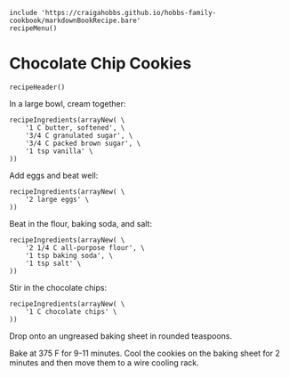 ~~~ markdown-script
include 'https://craigahobbs.github.io/hobbs-family-cookbook/markdownBookRecipe.bare'
recipeMenu()
~~~

# Chocolate Chip Cookies

~~~ markdown-script
recipeHeader()
~~~

In a large bowl, cream together:

~~~ markdown-script
recipeIngredients(arrayNew( \
    '1 C butter, softened', \
    '3/4 C granulated sugar', \
    '3/4 C packed brown sugar', \
    '1 tsp vanilla' \
))
~~~

Add eggs and beat well:

~~~ markdown-script
recipeIngredients(arrayNew( \
    '2 large eggs' \
))
~~~

Beat in the flour, baking soda, and salt:

~~~ markdown-script
recipeIngredients(arrayNew( \
    '2 1/4 C all-purpose flour', \
    '1 tsp baking soda', \
    '1 tsp salt' \
))
~~~

Stir in the chocolate chips:

~~~ markdown-script
recipeIngredients(arrayNew( \
    '1 C chocolate chips' \
))
~~~

Drop onto an ungreased baking sheet in rounded teaspoons.

Bake at 375 F for 9-11 minutes. Cool the cookies on the baking sheet for 2 minutes and then move
them to a wire cooling rack.

